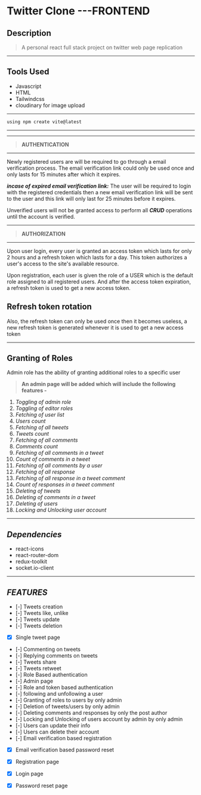 # Twitter Clone ---FRONTEND
## Description
> A personal react full stack project on twitter web page replication
___
## **Tools Used**
* Javascript
* HTML
* Tailwindcss
* cloudinary for image upload

---

```javascript
using npm create vite@latest
```
---

---
> **AUTHENTICATION**
---

Newly registered users are will be required to go through a email verification process. The email verification link could only be used once and only lasts for 15 minutes after which it expires.

_**incase of expired email verification link:**_ The user will be required to login with the registered credentials then a new email verification link will be sent to the user and this link will only last for 25 minutes before it expires.

Unverified users will not be granted access to perform all _**CRUD**_ operations until the account is verified.

***
> **AUTHORIZATION**
---

Upon user login, every user is granted an access token which lasts for only 2 hours and a refresh token which lasts for a day. This token authorizes a user's access to the site's available resource. 

Upon registration, each user is given the role of a USER which is the default role assigned to all registered users. And after the access token expiration, a refresh token is used to get a new access token.

**Refresh token rotation**
---
Also, the refresh token can only be used once then it becomes useless, a new refresh token is generated whenever it is used to get a new access token

---
**Granting of Roles**
---
Admin role has the ability of granting additional roles to a specific user

>**An admin page will be added which will include the following features -**

1. _Toggling of admin role_
1. _Toggling of editor roles_
1. _Fetching of user list_
1. _Users count_
1. _Fetching of all tweets_
1. _Tweets count_
1. _Fetching of all comments_
1. _Comments count_
1. _Fetching of all comments in a tweet_
1. _Count of comments in a tweet_
1. _Fetching of all comments by a user_
1. _Fetching of all response_
1. _Fetching of all response in a tweet comment_
1. _Count of responses in a tweet comment_
1. _Deleting of tweets_
1. _Deleting of comments in a tweet_
1. _Deleting of users_
1. _Locking and Unlocking user account_
---

## _Dependencies_
* react-icons
* react-router-dom
* redux-toolkit
* socket.io-client

***
## _FEATURES_
* [-] Tweets creation
* [-] Tweets like, unlike
* [-] Tweets update
* [-] Tweets deletion
* [x] Single tweet page
* [-] Commenting on tweets
* [-] Replying comments on tweets
* [-] Tweets share
* [-] Tweets retweet
* [-] Role Based authentication
* [-] Admin page
* [-] Role and token based authentication
* [-] following and unfollowing a user
* [-] Granting of roles to users by only admin
* [-] Deletion of tweets/users by only admin
* [-] Deleting comments and responses by only the post author
* [-] Locking and Unlocking of users account by admin by only admin
* [-] Users can update their info
* [-] Users can delete their account
* [-] Email verification based registration
* [x] Email verification based password reset
* [x] Registration page
* [x] Login page
* [x] Password reset page


